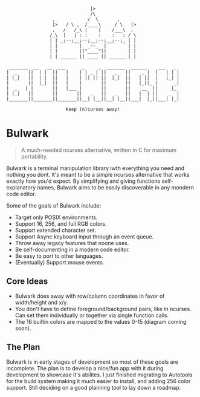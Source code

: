 ```
                               |>
                               /\
                 ,            /  \       ,
                 |>   / \ ,  /____\     / \   |>
                 ,   /   /_\ |    |    /___\  ,
                /_\  |   | : :    :    :   : / \
                | | _;--;__;--;__;--;__;--;_ | |
                | |        |  _--_  |        | |
                | |        ||"____"||        | |
                | | ______ || ____ || ______ | |

 _______  __   __  ___      _     _  _______  ______    ___   _ 
|  _    ||  | |  ||   |    | | _ | ||   _   ||    _ |  |   | | |
| |_|   ||  | |  ||   |    | || || ||  |_|  ||   | ||  |   |_| |
|       ||  |_|  ||   |    |       ||       ||   |_||_ |      _|
|  _   | |       ||   |___ |       ||       ||    __  ||     |_ 
| |_|   ||       ||       ||   _   ||   _   ||   |  | ||    _  |
|_______||_______||_______||__| |__||__| |__||___|  |_||___| |_|

                      Keep (n)curses away!
```

# Bulwark
> A much-needed ncurses alternative, written in C for maximum portability.

Bulwark is a terminal manipulation library iwth everything you need and nothing you dont. It's meant to be a simple ncurses alternative that works exactly how you'd expect. By simplifying and giving functions self-explanatory names, Bulwark aims to be easily discoverable in any mondern code editor.

Some of the goals of Bulwark include:
* Target only POSIX environments.
* Support 16, 256, and full RGB colors.
* Support extended character set.
* Support Async keyboard input through an event queue.
* Throw away legacy features that noone uses.
* Be self-documenting in a modern code editor.
* Be easy to port to other languages.
* (Eventually) Support mouse events.

## Core Ideas
* Bulwark does away with row/column coordinates in favor of width/height and x/y.
* You don't have to define foreground/background pairs, like in ncurses. Can set them individually or together via single function calls.
* The 16 builtin colors are mapped to the values 0-15 (diagram coming soon).

## The Plan
Bulwark is in early stages of development so most of these goals are incomplete. The plan is to develop a nice/fun app with it during development to showcase it's abilites. I just finished migrating to Autotools for the build system making it much easier to install, and adding 256 color support. Still deciding on a good planning tool to lay down a roadmap.
